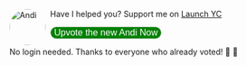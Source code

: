 <img src="https://andisearch.com/assets/andi-robot-v2-640.png" style="width: 64px; height: 64px; float: left; margin-right: 8px; border-radius: 9999px; vertical-align: top;" alt="Andi" />Have I helped you? Support me on [Launch YC](https://www.ycombinator.com/launches/JC8-andi-making-search-fun-factual-and-interesting)

<button href="https://www.ycombinator.com/launches/JC8-andi-making-search-fun-factual-and-interesting" target="_blank" rel="nofollow noopener noreferrer" data-andi-event="Promotion" data-andi-action="Click" data-andi-channel="Upvote the new Andi now" style="border: 1px solid lightgrey; background-color: green; color: white; border-radius: 24px; font-size: 1rem">Upvote the new Andi Now</button>

No login needed. Thanks to everyone who already voted! 🤗 🙏
